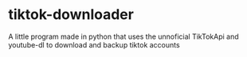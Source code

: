 # tiktok-downloader
A little program made in python that uses the unnoficial TikTokApi and youtube-dl to download and backup tiktok accounts
